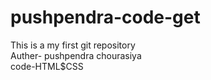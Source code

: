# pushpendra-code-get
This is a my first git repository
<br>
Auther- pushpendra chourasiya
<br>
code-HTML$CSS
